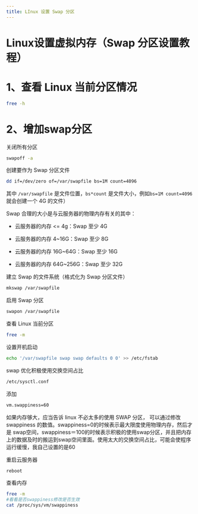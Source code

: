 ```yaml
---
title: LInux 设置 Swap 分区
---
```

# Linux设置虚拟内存（Swap 分区设置教程）

# 1、查看 Linux 当前分区情况

```bash
free -h
```


# 2、增加swap分区
关闭所有分区

```bash
swapoff -a
```

创建要作为 Swap 分区文件
```bash
dd if=/dev/zero of=/var/swapfile bs=1M count=4096
```

其中 `/var/swapfile` 是文件位置，`bs*count` 是文件大小，例如`bs=1M count=4096`就会创建一个 4G 的文件）

Swap 合理的大小是与云服务器的物理内存有关的其中：

- 云服务器的内存 <= 4g：Swap 至少 4G

- 云服务器的内存 4~16G：Swap 至少 8G

- 云服务器的内存 16G~64G：Swap 至少 16G

- 云服务器的内存 64G~256G：Swap 至少 32G

建立 Swap 的文件系统（格式化为 Swap 分区文件）
```bash
mkswap /var/swapfile
```

启用 Swap 分区
```bash
swapon /var/swapfile
```

查看 Linux 当前分区
```bash
free -m
```

设置开机启动
```bash
echo '/var/swapfile swap swap defaults 0 0' >> /etc/fstab
```

swap 优化积极使用交换空间占比
```bash
/etc/sysctl.conf
```

添加
```bash
vm.swappiness=60
```


如果内存够大，应当告诉 linux 不必太多的使用 SWAP 分区， 可以通过修改 swappiness 的数值。swappiness=0的时候表示最大限度使用物理内存，然后才是 swap空间，swappiness＝100的时候表示积极的使用swap分区，并且把内存上的数据及时的搬运到swap空间里面。使用太大的交换空间占比，可能会使程序运行缓慢，我自己设置的是60

重启云服务器
```bash
reboot
```

查看内存
```bash
free -m
#看看是否swappiness修改是否生效
cat /proc/sys/vm/swappiness  
```
